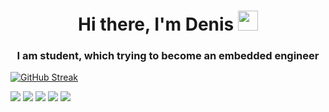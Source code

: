 <h1 align="center">Hi there, I'm Denis</a> 
<img src="https://github.com/blackcater/blackcater/raw/main/images/Hi.gif" height="32"/></h1>
<h3 align="center">I am student, which trying to become an embedded engineer</h3>

<a align="center" href="https://git.io/streak-stats"><img src="http://github-readme-streak-stats.herokuapp.com?user=DenisOffor&theme=dark" alt="GitHub Streak" /></a>

![](http://github-profile-summary-cards.vercel.app/api/cards/profile-details?username=DenisOffor&theme=dark)
![](http://github-profile-summary-cards.vercel.app/api/cards/repos-per-language?username=DenisOffor&theme=dark)
![](http://github-profile-summary-cards.vercel.app/api/cards/most-commit-language?username=DenisOffor&theme=dark)
![](http://github-profile-summary-cards.vercel.app/api/cards/stats?username=DenisOffor&theme=dark)
![](http://github-profile-summary-cards.vercel.app/api/cards/productive-time?username=DenisOffor&theme=dark&utcOffset=8)
<!--
**DenisOffor/DenisOffor** is a ✨ _special_ ✨ repository because its `README.md` (this file) appears on your GitHub profile.

Here are some ideas to get you started:

- 🔭 I’m currently working on ...
- 🌱 I’m currently learning ...
- 👯 I’m looking to collaborate on ...
- 🤔 I’m looking for help with ...
- 💬 Ask me about ...
- 📫 How to reach me: ...
- 😄 Pronouns: ...
- ⚡ Fun fact: ...
-->
